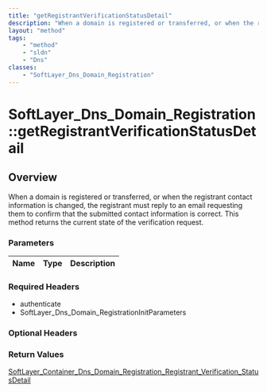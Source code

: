 ```yaml
---
title: "getRegistrantVerificationStatusDetail"
description: "When a domain is registered or transferred, or when the registrant contact information is changed, the registrant must r... "
layout: "method"
tags:
    - "method"
    - "sldn"
    - "Dns"
classes:
    - "SoftLayer_Dns_Domain_Registration"
---
```

# SoftLayer_Dns_Domain_Registration::getRegistrantVerificationStatusDetail
## Overview 
When a domain is registered or transferred, or when the registrant contact information is changed, the registrant must reply to an email requesting them to confirm that the submitted contact information is correct. This method returns the current state of the verification request. 

### Parameters 
|Name | Type | Description |
| --- | --- | --- |


### Required Headers
* authenticate
* SoftLayer_Dns_Domain_RegistrationInitParameters

### Optional Headers

### Return Values
<a href='/reference/datatypes/SoftLayer_Container_Dns_Domain_Registration_Registrant_Verification_StatusDetail'>SoftLayer_Container_Dns_Domain_Registration_Registrant_Verification_StatusDetail </a>


